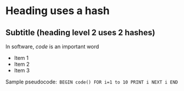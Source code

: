 # Heading uses a hash
## Subtitle (heading level 2 uses 2 hashes)
In software, *code* is an important word
- Item 1
- Item 2
- Item 3

Sample pseudocode:```
BEGIN code()
  FOR i=1 to 10
    PRINT i
  NEXT i
END```

